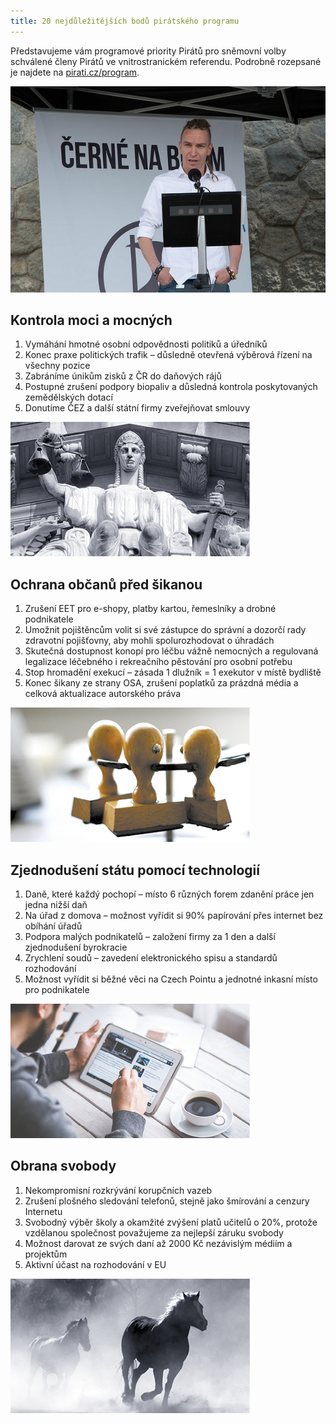 ```yaml
---
title: 20 nejdůležitějších bodů pirátského programu
---
```


Představujeme vám programové priority Pirátů pro sněmovní volby schválené členy Pirátů ve vnitrostranickém referendu. Podrobně rozepsané je najdete na [pirati.cz/program](https://www.pirati.cz/program).

![Ivan Bartoš představuje program](/assets/img/program/20-ivan.jpg)

## Kontrola moci a mocných

1. Vymáhání hmotné osobní odpovědnosti politiků a úředníků
2. Konec praxe politických trafik – důsledně otevřená výběrová řízení na všechny pozice
3. Zabráníme únikům zisků z ČR do daňových rájů
4. Postupné zrušení podpory biopaliv a důsledná kontrola poskytovaných zemědělských dotací
5. Donutíme ČEZ a další státní firmy zveřejňovat smlouvy

![Kontrola moci a mocných](/assets/img/program/20-justice.jpg "Kontrola moci a mocných")

## Ochrana občanů před šikanou

1. Zrušení EET pro e-shopy, platby kartou, řemeslníky a drobné podnikatele
2. Umožnit pojištěncům volit si své zástupce do správní a dozorčí rady zdravotní pojišťovny, aby mohli spolurozhodovat o úhradách
3. Skutečná dostupnost konopí pro léčbu vážně nemocných a regulovaná legalizace léčebného i rekreačního pěstování pro osobní potřebu
4. Stop hromadění exekucí – zásada 1 dlužník = 1 exekutor v místě bydliště
5. Konec šikany ze strany OSA, zrušení poplatků za prázdná média a celková aktualizace autorského práva

![Ochrana občanů před šikanou](/assets/img/program/20-byro.jpg "Ochrana občanů před šikanou")

## Zjednodušení státu pomocí technologií

1. Daně, které každý pochopí – místo 6 různých forem zdanění práce jen jedna nižší daň
2. Na úřad z domova – možnost vyřídit si 90% papírování přes internet bez obíhání úřadů
3. Podpora malých podnikatelů – založení firmy za 1 den a další zjednodušení byrokracie
4. Zrychlení soudů – zavedení elektronického spisu a standardů rozhodování
5. Možnost vyřídit si běžné věci na Czech Pointu a jednotné inkasní místo pro podnikatele

![Zjednodušení státu pomocí technologií](/assets/img/program/20-digital.jpg "Zjednodušení státu pomocí technologií")

## Obrana svobody

1. Nekompromisní rozkrývání korupčních vazeb
2. Zrušení plošného sledování telefonů, stejně jako šmírování a cenzury Internetu
3. Svobodný výběr školy a okamžité zvýšení platů učitelů o 20%, protože vzdělanou společnost považujeme za nejlepší záruku svobody
4. Možnost darovat ze svých daní až 2000 Kč nezávislým médiím a projektům
5. Aktivní účast na rozhodování v EU

![Obrana svobody](/assets/img/program/20-svoboda.jpg "Obrana svobody")
